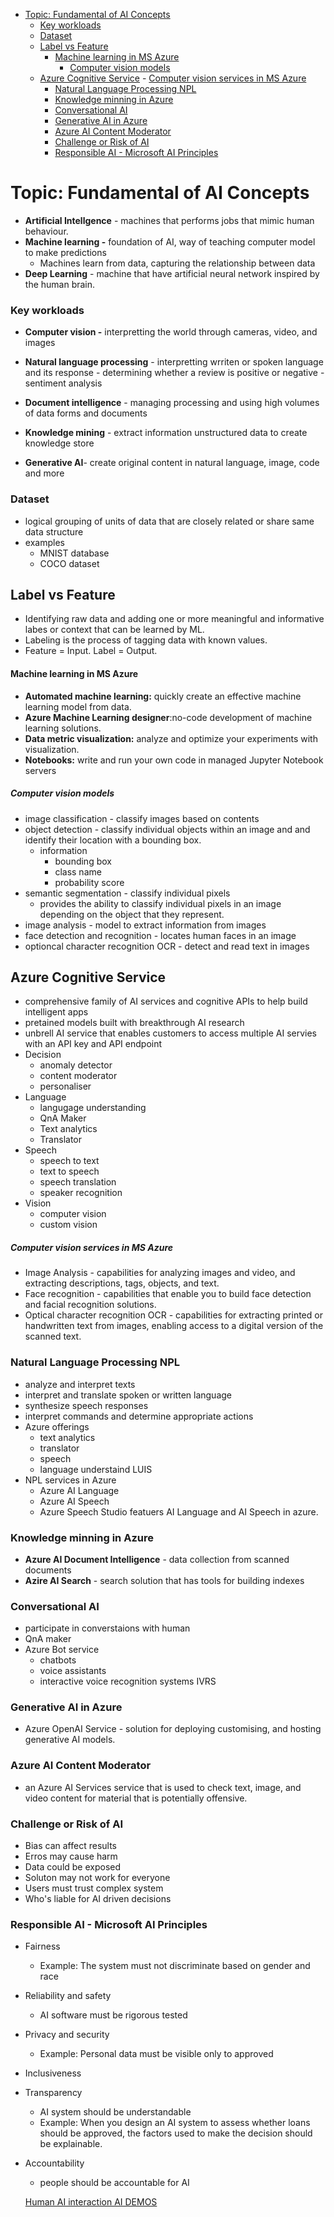 - [Topic: Fundamental of AI Concepts](#topic-fundamental-of-ai-concepts)
    - [Key workloads](#key-workloads)
    - [Dataset](#dataset)
  - [Label vs Feature](#label-vs-feature)
      - [Machine learning in MS Azure](#machine-learning-in-ms-azure)
        - [Computer vision models](#computer-vision-models)
  - [Azure Cognitive Service](#azure-cognitive-service)
        - [Computer vision services in MS Azure](#computer-vision-services-in-ms-azure)
    - [Natural Language Processing NPL](#natural-language-processing-npl)
    - [Knowledge minning in Azure](#knowledge-minning-in-azure)
    - [Conversational AI](#conversational-ai)
    - [Generative AI in Azure](#generative-ai-in-azure)
    - [Azure AI Content Moderator](#azure-ai-content-moderator)
    - [Challenge or Risk of AI](#challenge-or-risk-of-ai)
    - [Responsible AI - Microsoft AI Principles](#responsible-ai---microsoft-ai-principles)

# Topic: Fundamental of AI Concepts
- **Artificial Intellgence** - machines that performs jobs that mimic human behaviour.
- **Machine learning -** foundation of AI, way of teaching computer model to make predictions
    - Machines learn from data, capturing the relationship between data
- **Deep Learning** - machine that have artificial neural network inspired by the human brain.

### Key workloads
- **Computer vision -** interpretting the world through cameras, video, and images

- **Natural language processing** - interpretting wrriten or spoken language and its response
      - determining whether a review is  positive or negative 
      - sentiment analysis
- **Document intelligence** - managing processing and using high volumes of data forms and documents
- **Knowledge mining** - extract information unstructured data to create knowledge store
- **Generative AI**- create original content in natural language, image, code and more

### Dataset
  - logical grouping of units of data that are closely related or share same data structure
  - examples
      - MNIST database
      - COCO dataset

## Label vs Feature
  - Identifying raw data and adding one or more meaningful and informative labes or context that can be learned by ML.
  - Labeling is the process of tagging data with known values.
  - Feature = Input. Label = Output.


#### Machine learning in MS Azure
- **Automated machine learning:** quickly create an effective machine learning model from data.
- **Azure Machine Learning designer**:no-code development of machine learning solutions.
- **Data metric visualization:** analyze and optimize your experiments with visualization.
- **Notebooks:** write and run your own code in managed Jupyter Notebook servers 

##### Computer vision models
- image classification - classify images based on contents
- object detection - classify individual objects within an image and and identify their location with a bounding box.
    - information 
        - bounding box
        - class name
        - probability score
- semantic segmentation - classify individual pixels
    - provides the ability to classify individual pixels in an image depending on the object that they represent.
- image analysis - model to extract information from images
- face detection and recognition - locates human faces in an image
- optioncal character recognition OCR - detect and read text in images

## Azure Cognitive Service
  - comprehensive family of AI services and cognitive APIs to help build intelligent apps
  - pretained models built with breakthrough AI research
  - unbrell AI service that enables customers to access multiple AI servies with an API key and API endpoint
  - Decision
      - anomaly detector
      - content moderator
      - personaliser
  - Language
      - langugage understanding
      - QnA Maker
      - Text analytics
      - Translator
  - Speech
      - speech to text
      - text to speech
      - speech translation
      - speaker recognition
  - Vision
      - computer vision
      - custom vision
  
##### Computer vision services in MS Azure
- Image Analysis
      - capabilities for analyzing images and video, and extracting descriptions, tags, objects, and text.
- Face recognition
      - capabilities that enable you to build face detection and facial recognition solutions.
- Optical character recognition OCR
      - capabilities for extracting printed or handwritten text from images, enabling access to a digital version of the scanned text.

### Natural Language Processing NPL
- analyze and interpret texts
- interpret and translate spoken or written language
- synthesize speech responses
- interpret commands and determine appropriate actions
- Azure offerings
    - text analytics
    - translator
    - speech
    - language understaind LUIS
- NPL services in Azure
    - Azure AI Language
    - Azure AI Speech
    - Azure Speech Studio featuers AI Language and AI Speech in azure.
  
### Knowledge minning in Azure
- **Azure AI Document Intelligence** - data collection from scanned documents
- **Azire AI Search** - search solution that has tools for building indexes

### Conversational AI
- participate in converstaions with human
- QnA maker
- Azure Bot service
  - chatbots
  - voice assistants
  - interactive voice recognition systems IVRS

### Generative AI in Azure
- Azure OpenAI Service - solution for deploying customising, and hosting generative AI models.

### Azure AI Content Moderator 
- an Azure AI Services service that is used to check text, image, and video content for material that is potentially offensive.

### Challenge or Risk of AI
- Bias can affect results
- Erros may cause harm
- Data could be exposed
- Soluton may not work for everyone
- Users must trust complex system
- Who's liable for AI driven decisions

### Responsible AI - Microsoft AI Principles
- Fairness
    - Example: The system must not discriminate based on gender and race
- Reliability and safety
    - AI software must be rigorous tested
- Privacy and security 
    - Example: Personal data must be visible only to approved
- Inclusiveness
- Transparency
    - AI system should be understandable
    - Example: When you design an AI system to assess whether loans should be approved, the factors used to make the decision should be explainable.
- Accountability
    - people should be accountable for AI
  
  [Human AI interaction AI DEMOS](https://www.microsoft.com/en-us/haxtoolkit/library/)